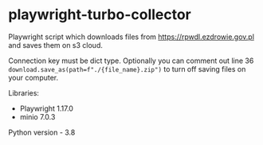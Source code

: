 # playwright-turbo-collector
Playwright script which downloads files from https://rpwdl.ezdrowie.gov.pl and saves them on s3 cloud.

Connection key must be dict type.
Optionally you can comment out line 36 ``` download.save_as(path=f"./{file_name}.zip") ```
to turn off saving files on your computer.




Libraries:
* Playwright 1.17.0
* minio 7.0.3

Python version - 3.8
